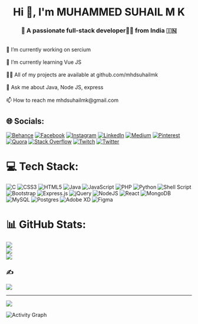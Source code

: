 # 
<h1 align="center">Hi 👋, I'm MUHAMMED SUHAIL M K</h1>
<h3 align="center">💫 A passionate full-stack developer👨‍💻 from India 🇮🇳 </h3>
<br> 🔭 I’m currently working on sercium<br><br>
🌱 I’m currently learning Vue JS<br><br>
👨‍💻 All of my projects are available at github.com/mhdsuhailmk<br><br>
💬 Ask me about Java, Node JS, express<br><br>
📫 How to reach me mhdsuhailmk@gmail.com<br>


## 🌐 Socials:
[![Behance](https://img.shields.io/badge/Behance-1769ff?logo=behance&logoColor=white)](https://behance.net/mhdsuhailmk) [![Facebook](https://img.shields.io/badge/Facebook-%231877F2.svg?logo=Facebook&logoColor=white)](https://facebook.com/mhdsuhailmk) [![Instagram](https://img.shields.io/badge/Instagram-%23E4405F.svg?logo=Instagram&logoColor=white)](https://instagram.com/mhdsuhailmk) [![LinkedIn](https://img.shields.io/badge/LinkedIn-%230077B5.svg?logo=linkedin&logoColor=white)](https://linkedin.com/in/mhdsuhailmk) [![Medium](https://img.shields.io/badge/Medium-12100E?logo=medium&logoColor=white)](https://medium.com/@mhdsuhailmk) [![Pinterest](https://img.shields.io/badge/Pinterest-%23E60023.svg?logo=Pinterest&logoColor=white)](https://pinterest.com/mhdsuhailmk) [![Quora](https://img.shields.io/badge/Quora-%23B92B27.svg?logo=Quora&logoColor=white)](https://quora.com/profile/mhdsuhailmk) [![Stack Overflow](https://img.shields.io/badge/-Stackoverflow-FE7A16?logo=stack-overflow&logoColor=white)](https://stackoverflow.com/users/mhdsuhailmk) [![Twitch](https://img.shields.io/badge/Twitch-%239146FF.svg?logo=Twitch&logoColor=white)](https://twitch.tv/mhdsuhailmk) [![Twitter](https://img.shields.io/badge/Twitter-%231DA1F2.svg?logo=Twitter&logoColor=white)](https://twitter.com/mhdsuhailmk) 

# 💻 Tech Stack:
![C](https://img.shields.io/badge/c-%2300599C.svg?style=for-the-badge&logo=c&logoColor=white) ![CSS3](https://img.shields.io/badge/css3-%231572B6.svg?style=for-the-badge&logo=css3&logoColor=white) ![HTML5](https://img.shields.io/badge/html5-%23E34F26.svg?style=for-the-badge&logo=html5&logoColor=white) ![Java](https://img.shields.io/badge/java-%23ED8B00.svg?style=for-the-badge&logo=java&logoColor=white) ![JavaScript](https://img.shields.io/badge/javascript-%23323330.svg?style=for-the-badge&logo=javascript&logoColor=%23F7DF1E) ![PHP](https://img.shields.io/badge/php-%23777BB4.svg?style=for-the-badge&logo=php&logoColor=white) ![Python](https://img.shields.io/badge/python-3670A0?style=for-the-badge&logo=python&logoColor=ffdd54) ![Shell Script](https://img.shields.io/badge/shell_script-%23121011.svg?style=for-the-badge&logo=gnu-bash&logoColor=white) ![Bootstrap](https://img.shields.io/badge/bootstrap-%23563D7C.svg?style=for-the-badge&logo=bootstrap&logoColor=white) ![Express.js](https://img.shields.io/badge/express.js-%23404d59.svg?style=for-the-badge&logo=express&logoColor=%2361DAFB) ![jQuery](https://img.shields.io/badge/jquery-%230769AD.svg?style=for-the-badge&logo=jquery&logoColor=white) ![NodeJS](https://img.shields.io/badge/node.js-6DA55F?style=for-the-badge&logo=node.js&logoColor=white) ![React](https://img.shields.io/badge/react-%2320232a.svg?style=for-the-badge&logo=react&logoColor=%2361DAFB) ![MongoDB](https://img.shields.io/badge/MongoDB-%234ea94b.svg?style=for-the-badge&logo=mongodb&logoColor=white) ![MySQL](https://img.shields.io/badge/mysql-%2300f.svg?style=for-the-badge&logo=mysql&logoColor=white) ![Postgres](https://img.shields.io/badge/postgres-%23316192.svg?style=for-the-badge&logo=postgresql&logoColor=white) ![Adobe XD](https://img.shields.io/badge/Adobe%20XD-470137?style=for-the-badge&logo=Adobe%20XD&logoColor=#FF61F6) 	![Figma](https://img.shields.io/badge/figma-%23F24E1E.svg?style=for-the-badge&logo=figma&logoColor=white)
# 📊 GitHub Stats:
![](https://github-readme-stats.vercel.app/api?username=mhdsuhailmk&theme=highcontrast&hide_border=false&include_all_commits=true&count_private=true)<br/>
![](https://github-readme-streak-stats.herokuapp.com/?user=mhdsuhailmk&theme=highcontrast&hide_border=false)<br/>
![](https://github-readme-stats.vercel.app/api/top-langs/?username=mhdsuhailmk&theme=highcontrast&hide_border=false&include_all_commits=true&count_private=true&layout=compact)

### ✍️
![](https://quotes-github-readme.vercel.app/api?type=horizontal&theme=radical)



---
[![](https://visitcount.itsvg.in/api?id=mhdsuhailmk&icon=0&color=6)](https://visitcount.itsvg.in)



<p><img alt=" Activity Graph" src="https://activity-graph.herokuapp.com/graph?username=mhdsuhailmk&bg_color=0D1117&color=5BCDEC&line=5BCDEC&point=FFFFFF&hide_border=true" /></p>

